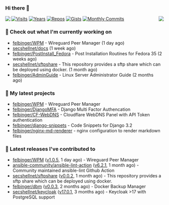 ### Hi there 👋

<img align="left" src="https://github-readme-stats.vercel.app/api?username=felbinger&theme=dark">
<img align="right" src="https://github-readme-stats.vercel.app/api/top-langs/?username=felbinger&theme=dark">

[![Visits](https://badges.pufler.dev/visits/felbinger/felbinger?style=flat-square&color=black&logo=github)](https://github.com/felbinger)
[![Years](https://badges.pufler.dev/years/felbinger?style=flat-square&color=black&logo=github)](https://github.com/felbinger)
[![Repos](https://badges.pufler.dev/repos/felbinger?style=flat-square&color=black&logo=github)](https://github.com/felbinger?tab=repositories)
[![Gists](https://badges.pufler.dev/gists/felbinger?style=flat-square&color=black&logo=github)](https://gist.github.com/felbinger)
[![Monthly Commits](https://badges.pufler.dev/commits/monthly/felbinger?style=flat-square&color=black&logo=github)](https://github.com/felbinger)

### :construction_worker: Check out what I'm currently working on

- [felbinger/WPM](https://github.com/felbinger/WPM) - Wireguard Peer Manager (1 day ago)
- [secshellnet/docs](https://github.com/secshellnet/docs) (1 week ago)
- [felbinger/PostInstall_Fedora](https://github.com/felbinger/PostInstall_Fedora) - Post Installation Routines for Fedora 35 (2 weeks ago)
- [secshellnet/sftpshare](https://github.com/secshellnet/sftpshare) - This repository provides a sftp share which can be deployed using docker. (1 month ago)
- [felbinger/AdminGuide](https://github.com/felbinger/AdminGuide) - Linux Server Administrator Guide (2 months ago)

### :seedling: My latest projects

- [felbinger/WPM](https://github.com/felbinger/WPM) - Wireguard Peer Manager
- [felbinger/DjangoMFA](https://github.com/felbinger/DjangoMFA) - Django Multi Factor Authencation
- [felbinger/CF-WebDNS](https://github.com/felbinger/CF-WebDNS) - Cloudflare WebDNS Panel with API Token authentication
- [felbinger/django-snippets](https://github.com/felbinger/django-snippets) - Code Snippets for Django 3.2
- [felbinger/nginx-md-renderer](https://github.com/felbinger/nginx-md-renderer) - nginx configuration to render markdown files

### :telescope: Latest releases I've contributed to

- [felbinger/WPM](https://github.com/felbinger/WPM) ([v1.0.5](https://github.com/felbinger/WPM/releases/tag/v1.0.5), 1 day ago) - Wireguard Peer Manager
- [ansible-community/ansible-lint-action](https://github.com/ansible-community/ansible-lint-action) ([v6.2.1](https://github.com/ansible-community/ansible-lint-action/releases/tag/v6.2.1), 1 month ago) - Community maintained ansible-lint Github Action
- [secshellnet/sftpshare](https://github.com/secshellnet/sftpshare) ([v0.0.2](https://github.com/secshellnet/sftpshare/releases/tag/v0.0.2), 1 month ago) - This repository provides a sftp share which can be deployed using docker.
- [felbinger/dbm](https://github.com/felbinger/dbm) ([v0.0.3](https://github.com/felbinger/dbm/releases/tag/v0.0.3), 2 months ago) - Docker Backup Manager
- [secshellnet/keycloak](https://github.com/secshellnet/keycloak) ([v17.0.1](https://github.com/secshellnet/keycloak/releases/tag/v17.0.1), 3 months ago) - Keycloak &gt;17 with PostgreSQL support

